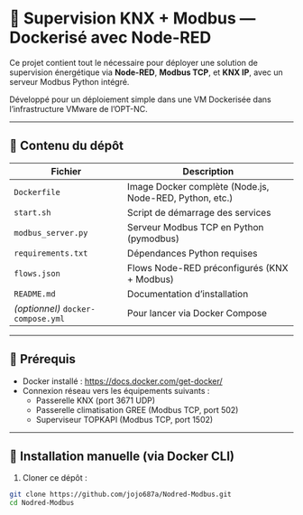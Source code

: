# 🔌 Supervision KNX + Modbus — Dockerisé avec Node-RED

Ce projet contient tout le nécessaire pour déployer une solution de supervision énergétique via **Node-RED**, **Modbus TCP**, et **KNX IP**, avec un serveur Modbus Python intégré.

Développé pour un déploiement simple dans une VM Dockerisée dans l’infrastructure VMware de l’OPT-NC.

---

## 📁 Contenu du dépôt

| Fichier               | Description                                               |
|----------------------|-----------------------------------------------------------|
| `Dockerfile`         | Image Docker complète (Node.js, Node-RED, Python, etc.)   |
| `start.sh`           | Script de démarrage des services                          |
| `modbus_server.py`   | Serveur Modbus TCP en Python (pymodbus)                   |
| `requirements.txt`   | Dépendances Python requises                               |
| `flows.json`         | Flows Node-RED préconfigurés (KNX + Modbus)               |
| `README.md`          | Documentation d’installation                              |
| *(optionnel)* `docker-compose.yml` | Pour lancer via Docker Compose             |

---

## 🧰 Prérequis

- Docker installé : https://docs.docker.com/get-docker/
- Connexion réseau vers les équipements suivants :
  - Passerelle KNX (port 3671 UDP)
  - Passerelle climatisation GREE (Modbus TCP, port 502)
  - Superviseur TOPKAPI (Modbus TCP, port 1502)

---

## 🚀 Installation manuelle (via Docker CLI)

1. Cloner ce dépôt :

```bash
git clone https://github.com/jojo687a/Nodred-Modbus.git
cd Nodred-Modbus

